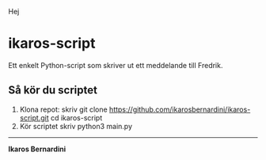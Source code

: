 Hej

# ikaros-script

Ett enkelt Python-script som skriver ut ett meddelande till Fredrik.

## Så kör du scriptet

1. Klona repot:
skriv git clone https://github.com/ikarosbernardini/ikaros-script.git cd ikaros-script
2. Kör scriptet
skriv python3 main.py

********************

**Ikaros Bernardini**
